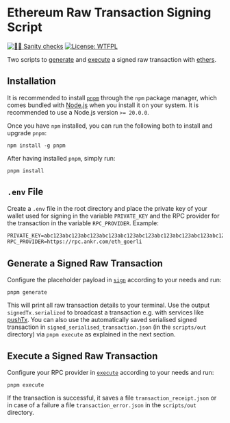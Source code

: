 # Ethereum Raw Transaction Signing Script

[![👮‍♂️ Sanity checks](https://github.com/pcaversaccio/raw-tx/actions/workflows/checks.yml/badge.svg)](https://github.com/pcaversaccio/raw-tx/actions/workflows/checks.yml)
[![License: WTFPL](https://img.shields.io/badge/License-WTFPL-blue.svg)](http://www.wtfpl.net/about)

Two scripts to [generate](./scripts/sign.ts) and [execute](./scripts/execute.ts) a signed raw transaction with [ethers](https://docs.ethers.org/v6).

## Installation

It is recommended to install [`pnpm`](https://pnpm.io) through the `npm` package manager, which comes bundled with [Node.js](https://nodejs.org/en) when you install it on your system. It is recommended to use a Node.js version `>= 20.0.0`.

Once you have `npm` installed, you can run the following both to install and upgrade `pnpm`:

```console
npm install -g pnpm
```

After having installed `pnpm`, simply run:

```console
pnpm install
```

## `.env` File

Create a `.env` file in the root directory and place the private key of your wallet used for signing in the variable `PRIVATE_KEY` and the RPC provider for the transaction in the variable `RPC_PROVIDER`. Example:

```txt
PRIVATE_KEY=abc123abc123abc123abc123abc123abc123abc123abc123abc123abc123abc1
RPC_PROVIDER=https://rpc.ankr.com/eth_goerli
```

## Generate a Signed Raw Transaction

Configure the placeholder payload in [`sign`](./scripts/sign.ts) according to your needs and run:

```console
pnpm generate
```

This will print all raw transaction details to your terminal. Use the output `signedTx.serialized` to broadcast a transaction e.g. with services like [pushTx](https://etherscan.io/pushTx). You can also use the automatically saved serialised signed transaction in `signed_serialised_transaction.json` (in the `scripts/out` directory) via `pnpm execute` as explained in the next section.

## Execute a Signed Raw Transaction

Configure your RPC provider in [`execute`](./scripts/execute.ts) according to your needs and run:

```console
pnpm execute
```

If the transaction is successful, it saves a file `transaction_receipt.json` or in case of a failure a file `transaction_error.json` in the `scripts/out` directory.
